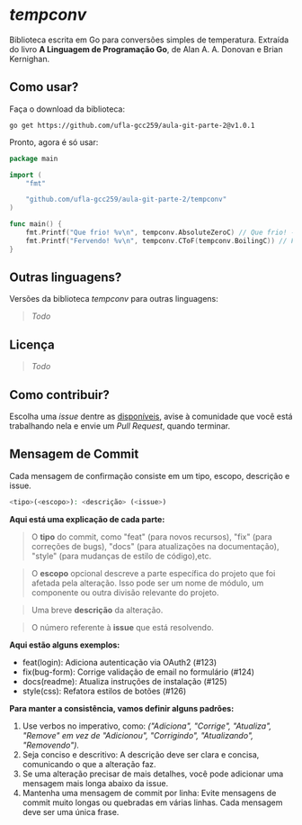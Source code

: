 *tempconv*
=====
Biblioteca escrita em Go para conversões simples de temperatura. Extraída do livro **A Linguagem de Programação Go**, de Alan A. A. Donovan e Brian Kernighan. 

Como usar?
----
Faça o download da biblioteca:

`go get https://github.com/ufla-gcc259/aula-git-parte-2@v1.0.1`

Pronto, agora é só usar:
```go
package main

import (
	"fmt"

	"github.com/ufla-gcc259/aula-git-parte-2/tempconv"
)

func main() {
	fmt.Printf("Que frio! %v\n", tempconv.AbsoluteZeroC) // Que frio! -273.15°C
	fmt.Printf("Fervendo! %v\n", tempconv.CToF(tempconv.BoilingC)) // Fervendo! 212°F
}
```

Outras linguagens?
----
Versões da biblioteca *tempconv* para outras linguagens:

> *Todo*


Licença
-----

> *Todo*


Como contribuir?
----
Escolha uma *issue* dentre as [disponíveis](https://github.com/ufla-gcc259/aula-git-parte-2/issues), avise à comunidade que você está trabalhando nela e envie um *Pull Request*, quando terminar.

## Mensagem de Commit
Cada mensagem de confirmação consiste em um tipo, escopo, descrição e issue. 

```php
<tipo>(<escopo>): <descrição> (<issue>)
```

**Aqui está uma explicação de cada parte:**

> O **tipo** do commit, como "feat" (para novos recursos), "fix" (para correções de bugs), "docs" (para atualizações na documentação), "style" (para mudanças de estilo de código),etc.

> O **escopo** opcional descreve a parte específica do projeto que foi afetada pela alteração. Isso pode ser um nome de módulo, um componente ou outra divisão relevante do projeto.

> Uma breve **descrição** da alteração.

> O número referente à **issue** que está resolvendo.


**Aqui estão alguns exemplos:**

* feat(login): Adiciona autenticação via OAuth2 (#123)
* fix(bug-form): Corrige validação de email no formulário (#124)
* docs(readme): Atualiza instruções de instalação (#125)
* style(css): Refatora estilos de botões (#126)


**Para manter a consistência, vamos definir alguns padrões:**

1. Use verbos no imperativo, como: *("Adiciona", "Corrige", "Atualiza", "Remove" em vez de "Adicionou", "Corrigindo", "Atualizando", "Removendo").*
2. Seja conciso e descritivo: A descrição deve ser clara e concisa, comunicando o que a alteração faz.
3. Se uma alteração precisar de mais detalhes, você pode adicionar uma mensagem mais longa abaixo da issue.
4. Mantenha uma mensagem de commit por linha: Evite mensagens de commit muito longas ou quebradas em várias linhas. Cada mensagem deve ser uma única frase.
